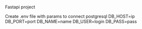 Fastapi project

Create .env file with params to connect postgresql
DB_HOST=ip
DB_PORT=port
DB_NAME=name
DB_USER=login
DB_PASS=pass
